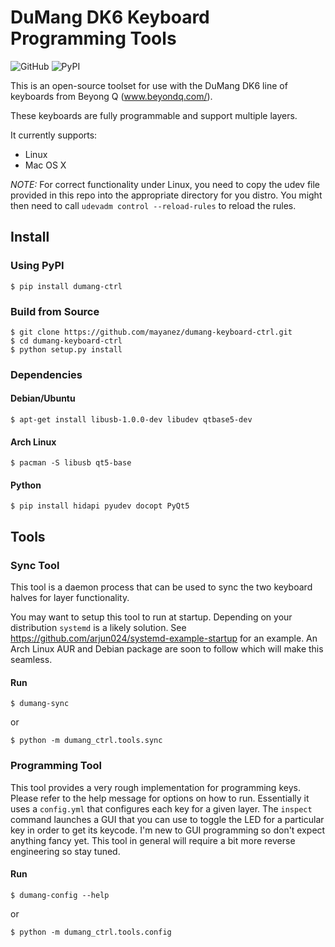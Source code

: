 # DuMang DK6 Keyboard Programming Tools
![GitHub](https://img.shields.io/github/license/mayanez/dumang-keyboard-ctrl)
![PyPI](https://img.shields.io/pypi/v/dumang-ctrl)

This is an open-source toolset for use with the DuMang DK6 line of keyboards from Beyong Q (www.beyondq.com/).

These keyboards are fully programmable and support multiple layers.

It currently supports:

* Linux
* Mac OS X

*NOTE:* For correct functionality under Linux, you need to copy the udev file provided in this repo into the appropriate directory for you distro. You might then need to call `udevadm control --reload-rules` to reload the rules.

## Install

### Using PyPI

    $ pip install dumang-ctrl
    
### Build from Source

    $ git clone https://github.com/mayanez/dumang-keyboard-ctrl.git
    $ cd dumang-keyboard-ctrl
    $ python setup.py install

### Dependencies

#### Debian/Ubuntu

    $ apt-get install libusb-1.0.0-dev libudev qtbase5-dev

#### Arch Linux

    $ pacman -S libusb qt5-base

#### Python

    $ pip install hidapi pyudev docopt PyQt5

## Tools

### Sync Tool

This tool is a daemon process that can be used to sync the two keyboard halves for layer functionality. 

You may want to setup this tool to run at startup. Depending on your distribution `systemd` is a likely solution. See https://github.com/arjun024/systemd-example-startup for an example. An Arch Linux AUR and Debian package are soon to follow which will make this seamless.

#### Run

    $ dumang-sync
     
or 

    $ python -m dumang_ctrl.tools.sync

### Programming Tool

This tool provides a very rough implementation for programming keys. Please refer to the help message for options on how to run. Essentially it uses a `config.yml` that configures each key for a given layer.
The `inspect` command launches a GUI that you can use to toggle the LED for a particular key in order to get its keycode. I'm new to GUI programming so don't expect anything fancy yet. This tool in general will require a bit more reverse engineering so stay tuned.

#### Run

    $ dumang-config --help

or 

    $ python -m dumang_ctrl.tools.config
